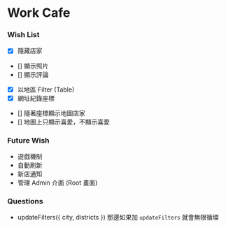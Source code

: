 # Work Cafe

### Wish List

- [x] 隱藏店家
- [] 顯示照片
- [] 顯示評論
- [x] 以地區 Filter (Table)
- [x] 網址紀錄座標
- [] 隨著座標顯示地圖店家
- [] 地圖上只顯示喜愛，不顯示喜愛

### Future Wish

* 遊戲機制
* 自動刷新
* 新店通知
* 管理 Admin 介面 (Root 畫面)
### Questions

* updateFilters({ city, districts }) 那邊如果加 `updateFilters` 就會無限循環
